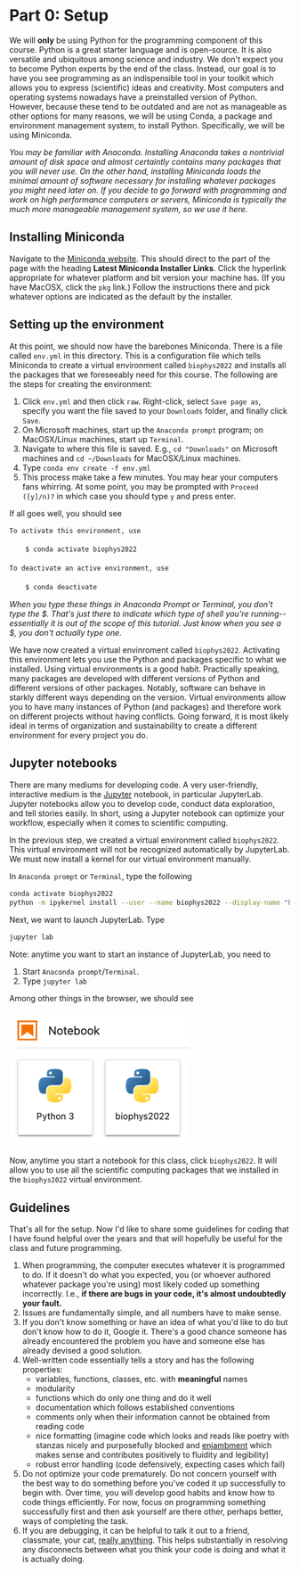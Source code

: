 # Part 0: Setup

We will **only** be using Python for the programming component of this course.
Python is a great starter language and is open-source.
It is also versatile and ubiquitous among science and industry.
We don't expect you to become Python experts by the end of the class.
Instead, our goal is to have you see programming as an indispensible tool in your toolkit which allows you to express (scientific) ideas and creativity.
Most computers and operating systems nowadays have a preinstalled version of Python.
However, because these tend to be outdated and are not as manageable as other options for many reasons, we will be using Conda, a package and environment management system, to install Python. Specifically, we will be using Miniconda. 

*You may be familiar with Anaconda.
Installing Anaconda takes a nontrivial amount of disk space and almost certaintly contains many packages that you will never use.
On the other hand, installing Miniconda loads the minimal amount of software necessary for installing whatever packages you might need later on.
If you decide to go forward with programming and work on high performance computers or servers, Miniconda is typically the much more manageable management system, so we use it here.*

## Installing Miniconda

Navigate to the [Miniconda website](https://docs.conda.io/en/latest/miniconda.html#latest-miniconda-installer-links).
This should direct to the part of the page with the heading **Latest Miniconda Installer Links**.
Click the hyperlink appropriate for whatever platform and bit version your machine has.
(If you have MacOSX, click the `pkg` link.)
Follow the instructions there and pick whatever options are indicated as the default by the installer.

## Setting up the environment
At this point, we should now have the barebones Miniconda.
There is a file called `env.yml` in this directory.
This is a configuration file which tells Miniconda to create a virtual environment called `biophys2022` and installs all the packages that we foreseeably need for this course.
The following are the steps for creating the environment:


1. Click `env.yml` and then click `raw`.
Right-click, select `Save page as`, specify you want the file saved to your `Downloads` folder, and finally click `Save`.
2. On Microsoft machines, start up the `Anaconda prompt` program; on MacOSX/Linux machines, start up `Terminal`.
3. Navigate to where this file is saved.
E.g., `cd "Downloads"` on Microsoft machines and `cd ~/Downloads` for MacOSX/Linux machines.
4. Type `conda env create -f env.yml`
5. This process make take a few minutes.
You may hear your computers fans whirring.
At some point, you may be prompted with `Proceed ([y]/n)?` in which case you should type `y` and press enter.

If all goes well, you should see

```bash
To activate this environment, use

    $ conda activate biophys2022

To deactivate an active environment, use
    
    $ conda deactivate
```

*When you type these things in Anaconda Prompt or Terminal, you don't type the $.
That's just there to indicate which type of shell you're running--essentially it is out of the scope of this tutorial.
Just know when you see a $, you don't actually type one.*

We have now created a virtual envinroment called `biophys2022`.
Activating this environment lets you use the Python and packages specific to what we installed.
Using virtual environments is a good habit.
Practically speaking, many packages are developed with different versions of Python and different versions of other packages.
Notably, software can behave in starkly different ways depending on the version.
Virtual environments allow you to have many instances of Python (and packages) and therefore work on different projects without having conflicts.
Going forward, it is most likely ideal in terms of organization and sustainability to create a different environment for every project you do.

## Jupyter notebooks
There are many mediums for developing code.
A very user-friendly, interactive medium is the [Jupyter](https://jupyter.org/) notebook, in particular JupyterLab.
Jupyter notebooks allow you to develop code, conduct data exploration, and tell stories easily.
In short, using a Jupyter notebook can optimize your workflow, especially when it comes to scientific computing.

In the previous step, we created a virtual environment called `biophys2022`.
This virtual environment will not be recognized automatically by JupyterLab.
We must now install a kernel for our virtual environment manually.

In `Anaconda prompt` or `Terminal`, type the following

```bash
conda activate biophys2022
python -m ipykernel install --user --name biophys2022 --display-name "biophys2022"
```

Next, we want to launch JupyterLab. Type

```bash
jupyter lab
```

Note: anytime you want to start an instance of JupyterLab, you need to

1. Start `Anaconda prompt`/`Terminal`.
2. Type `jupyter lab` 

Among other things in the browser, we should see

![](imgs/notebook_kernels.png)

Now, anytime you start a notebook for this class, click `biophys2022`.
It will allow you to use all the scientific computing packages that we installed in the `biophys2022`	virtual environment.

## Guidelines
That's all for the setup.
Now I'd like to share some guidelines for coding that I have found helpful over the years and that will hopefully be useful for the class and future programming.

1. When programming, the computer executes whatever it is programmed to do.
If it doesn't do what you expected, you (or whoever authored whatever package you're using) most likely coded up something incorrectly.
I.e., **if there are bugs in your code, it's almost undoubtedly your fault.**
2. Issues are fundamentally simple, and all numbers have to make sense.
3. If you don't know something or have an idea of what you'd like to do but don't know how to do it, Google it.
There's a good chance someone has already encountered the problem you have and someone else has already devised a good solution.
4. Well-written code essentially tells a story and has the following properties:
	* variables, functions, classes, etc. with **meaningful** names
	* modularity
	* functions which do only one thing and do it well
	* documentation which follows established conventions
	* comments only when their information cannot be obtained from reading code
	* nice formatting (imagine code which looks and reads like poetry with stanzas nicely and purposefully blocked and [enjambment](https://en.wikipedia.org/wiki/Enjambment) which makes sense and contributes positively to fluidity and legibility)
	* robust error handling (code defensively, expecting cases which fail)
5. Do not optimize your code prematurely.
Do not concern yourself with the best way to do something before you've coded it up successfully to begin with.
Over time, you will develop good habits and know how to code things efficiently.
For now, focus on programming something successfully first and then ask yourself are there other, perhaps better, ways of completing the task.
6. If you are debugging, it can be helpful to talk it out to a friend, classmate, your cat, [really anything](https://en.wikipedia.org/wiki/Rubber_duck_debugging).
This helps substantially in resolving any disconnects between what you think your code is doing and what it is actually doing.